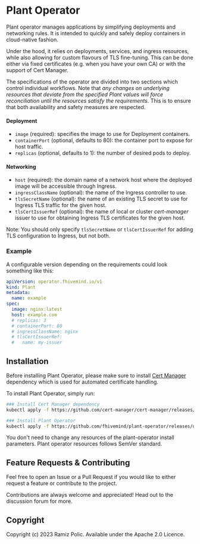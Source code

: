 # Plant Operator

Plant operator manages applications by simplifying deployments and networking rules.
It is intended to quickly and safely deploy containers in cloud-native fashion.

Under the hood, it relies on deployments, services, and ingress resources, while also allowing for custom flavours of 
TLS fine-tuning. This can be done either via fixed certificates (e.g. when you have your own CA) or with the support of 
Cert Manager.

The specifications of the operator are divided into two sections which control individual workflows.
Note that _any changes on underlying resources that deviate from the specified Plant values will force 
reconciliation until the resources satisfy the requirements._
This is to ensure that both availability and safety measures are respected.

#### Deployment

- `image` (required): specifies the image to use for Deployment containers.
- `containerPort` (optional, defaults to 80): the container port to expose for host traffic.
- `replicas` (optional, defaults to 1): the number of desired pods to deploy.

#### Networking

- `host` (required): the domain name of a network host where the deployed image will be accessible through Ingress.
- `ingressClassName` (optional): the name of the Ingress controller to use.
- `tlsSecretName` (optional): the name of an existing TLS secret to use for Ingress TLS traffic for the given host.
- `tlsCertIssuerRef` (optional): the name of local or cluster _cert-manager_ issuer to use for obtaining 
Ingress TLS certificates for the given host.

Note: You should only specify `tlsSecretName` or `tlsCertIssuerRef` for adding TLS configuration to Ingress, but not both.

### Example
A configurable version depending on the requirements could look something like this:
```yaml
apiVersion: operator.fhivemind.io/v1
kind: Plant
metadata:
  name: example
spec:
  image: nginx:latest
  host: example.com
  # replicas: 3
  # containerPort: 80
  # ingressClassName: nginx
  # tlsCertIssuerRef:
  #   name: my-issuer
```

## Installation

Before installing Plant Operator, please make sure to install [Cert Manager](https://cert-manager.io/docs/installation/)
dependency which is used for automated certificate handling.

To install Plant Operator, simply run:

```bash
### Install Cert Manager dependency
kubectl apply -f https://github.com/cert-manager/cert-manager/releases/download/v1.11.0/cert-manager.yaml

### Install Plant Operator  
kubectl apply -f https://github.com/fhivemind/plant-operator/releases/download/v1.0.0/plant-operator.v1.0.0.yaml
```

You don't need to change any resources of the plant-operator install parameters.
Plant operator resources follows SemVer standard.

## Feature Requests & Contributing
Feel free to open an Issue or a Pull Request if you would like to either request a feature or contribute to the project.

Contributions are always welcome and appreciated! Head out to the discussion forum for more.

## Copyright
Copyright (c) 2023 Ramiz Polic. Available under the Apache 2.0 Licence.